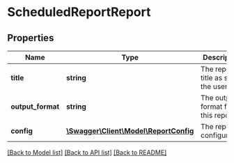 # ScheduledReportReport

## Properties
Name | Type | Description | Notes
------------ | ------------- | ------------- | -------------
**title** | **string** | The report title as set by the user | [optional] 
**output_format** | **string** | The output format for this report | [optional] 
**config** | [**\Swagger\Client\Model\ReportConfig**](ReportConfig.md) | The report configuration | [optional] 

[[Back to Model list]](../README.md#documentation-for-models) [[Back to API list]](../README.md#documentation-for-api-endpoints) [[Back to README]](../README.md)


